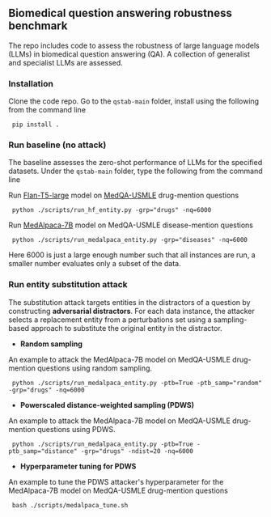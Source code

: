 ## Biomedical question answering robustness benchmark

The repo includes code to assess the robustness of large language models (LLMs) in biomedical question answering (QA). A collection of generalist and specialist LLMs are assessed.

### Installation

Clone the code repo. Go to the `qstab-main` folder, install using the following from the command line

<pre><code class="console"> pip install . </code></pre>

### Run baseline (no attack)

The baseline assesses the zero-shot performance of LLMs for the specified datasets. Under the `qstab-main` folder, type the following from the command line

Run [Flan-T5-large](https://huggingface.co/google/flan-t5-large) model on [MedQA-USMLE](https://huggingface.co/datasets/GBaker/MedQA-USMLE-4-options-hf-MPNet-IR) drug-mention questions
<pre><code class="console"> python ./scripts/run_hf_entity.py -grp="drugs" -nq=6000 </code></pre>

Run [MedAlpaca-7B](https://huggingface.co/medalpaca/medalpaca-7b) model on MedQA-USMLE disease-mention questions
<pre><code class="console"> python ./scripts/run_medalpaca_entity.py -grp="diseases" -nq=6000 </code></pre>

Here 6000 is just a large enough number such that all instances are run, a smaller number evaluates only a subset of the data.

### Run entity substitution attack

The substitution attack targets entities in the distractors of a question by constructing **adversarial distractors**. For each data instance, the attacker selects a replacement entity from a perturbations set using a sampling-based approach to substitute the original entity in the distractor.

* **Random sampling**

An example to attack the MedAlpaca-7B model on MedQA-USMLE drug-mention questions using random sampling.
<pre><code class="console"> python ./scripts/run_medalpaca_entity.py -ptb=True -ptb_samp="random" -grp="drugs" -nq=6000 </code></pre>

* **Powerscaled distance-weighted sampling (PDWS)**

An example to attack the MedAlpaca-7B model on MedQA-USMLE drug-mention questions using PDWS.
<pre><code class="console"> python ./scripts/run_medalpaca_entity.py -ptb=True -ptb_samp="distance" -grp="drugs" -ndist=20 -nq=6000 </code></pre>

* **Hyperparameter tuning for PDWS**

An example to tune the PDWS attacker's hyperparameter for the MedAlpaca-7B model on MedQA-USMLE drug-mention questions
<pre><code class="console"> bash ./scripts/medalpaca_tune.sh </code></pre>